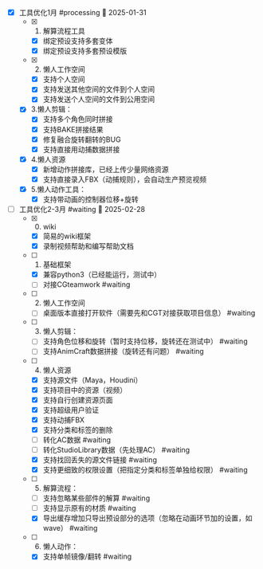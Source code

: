 - [x] 工具优化1月 #processing 📅 2025-01-31
	- [x] 1. 解算流程工具
		- [x] 绑定预设支持多套变体
		- [x] 绑定预设支持多套预设模版
	- [x] 2. 懒人工作空间
		- [x] 支持个人空间
		- [x] 支持发送其他空间的文件到个人空间
		- [x] 支持发送个人空间的文件到公用空间
	- [x] 3.懒人剪辑：
		- [x] 支持多个角色同时拼接
		- [x] 支持BAKE拼接结果
		- [x] 修复融合旋转翻转的BUG
		- [x] 支持直接用动捕数据拼接
	- [x] 4.懒人资源
		- [x] 新增动作拼接库，已经上传少量网络资源
		- [x] 支持直接录入FBX（动捕规则），会自动生产预览视频
	- [x] 5.懒人动作工具：
		- [x] 支持带动画的控制器位移+旋转

- [ ] 工具优化2-3月 #waiting 📅 2025-02-28
	- [x]  0. wiki
		- [x] 简易的wiki框架
		- [x] 录制视频帮助和编写帮助文档
	- [ ] 1. 基础框架
		- [x] 兼容python3（已经能运行，测试中）
		- [ ] 对接CGteamwork #waiting
	- [ ] 2. 懒人工作空间
		- [ ] 桌面版本直接打开软件（需要先和CGT对接获取项目信息） #waiting
	- [ ] 3. 懒人剪辑：
		- [ ] 支持角色位移和旋转（暂时支持位移，旋转还在测试中） #waiting
		- [ ] 支持AnimCraft数据拼接（旋转还有问题） #waiting
	- [ ] 4. 懒人资源
		- [x] 支持源文件（Maya，Houdini）
		- [x] 支持项目中的资源（视频）
		- [x] 支持自行创建资源页面
		- [x] 支持超级用户验证
		- [x] 支持动捕FBX
		- [x] 支持分类和标签的删除
		- [ ] 转化AC数据 #waiting
		- [ ] 转化StudioLibrary数据（先处理AC） #waiting
		- [x] 支持找回丢失的源文件链接 #waiting
		- [x] 支持更细致的权限设置（把指定分类和标签单独给权限） #waiting
	- [ ] 5. 解算流程：
		- [ ] 支持忽略某些部件的解算 #waiting
		- [ ] 支持显示原有的材质 #waiting
		- [x] 导出缓存增加只导出预设部分的选项（忽略在动画环节加的设置，如wave） #waiting
	- [ ] 6. 懒人动作：
		- [x] 支持单帧镜像/翻转 #waiting
